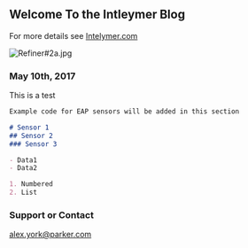 ## Welcome To the Intleymer Blog

For more details see [Intelymer.com](http://www.intelymer.com)

![Refiner#2a.jpg](tedoh2366.github.io/FlexJointInstall/Refiner#2a.jpg)


### May 10th, 2017

This is a test

```markdown
Example code for EAP sensors will be added in this section

# Sensor 1
## Sensor 2
### Sensor 3

- Data1
- Data2

1. Numbered
2. List
```
### Support or Contact

alex.york@parker.com
